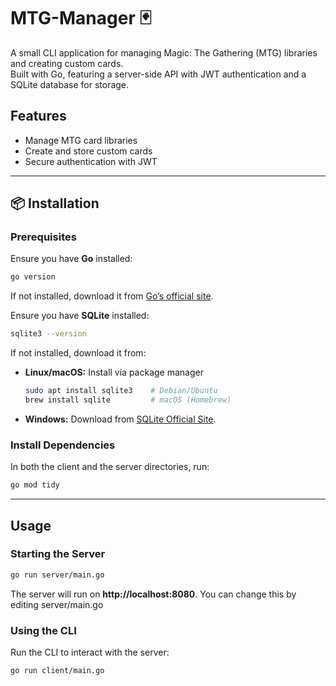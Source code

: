 # MTG-Manager 🃏  
A small CLI application for managing Magic: The Gathering (MTG) libraries and creating custom cards.  
Built with Go, featuring a server-side API with JWT authentication and a SQLite database for storage.  

## Features  
- Manage MTG card libraries  
- Create and store custom cards  
- Secure authentication with JWT  

---

## 📦 Installation  

### **Prerequisites**  
Ensure you have **Go** installed:  
```sh
go version
```
If not installed, download it from [Go’s official site](https://go.dev/dl/).  

Ensure you have **SQLite** installed:  
```sh
sqlite3 --version
```
If not installed, download it from:  
- **Linux/macOS:** Install via package manager  
  ```sh
  sudo apt install sqlite3    # Debian/Ubuntu  
  brew install sqlite         # macOS (Homebrew)  
  ```  
- **Windows:** Download from [SQLite Official Site](https://www.sqlite.org/download.html).  


### **Install Dependencies** 
In both the client and the server directories, run:
```sh
go mod tidy
```

---

## Usage  

### **Starting the Server**  
```sh
go run server/main.go
```
The server will run on **http://localhost:8080**. You can change this by editing server/main.go

### **Using the CLI**  
Run the CLI to interact with the server:  
```sh
go run client/main.go
```

